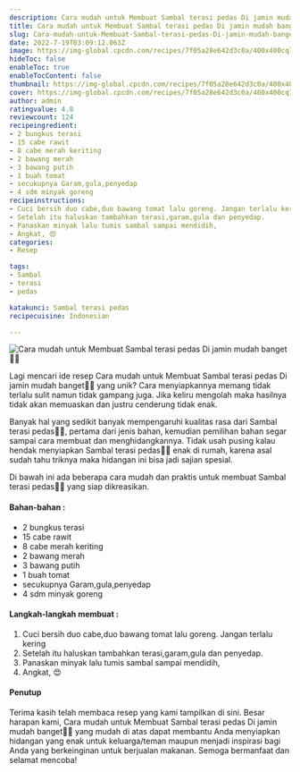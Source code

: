 ```yaml
---
description: Cara mudah untuk Membuat Sambal terasi pedas Di jamin mudah banget"
title: Cara mudah untuk Membuat Sambal terasi pedas Di jamin mudah banget
slug: Cara-mudah-untuk-Membuat-Sambal-terasi-pedas-Di-jamin-mudah-banget
date: 2022-7-19T03:09:12.063Z
image: https://img-global.cpcdn.com/recipes/7f05a28e642d3c0a/400x400cq70/photo.jpg
hideToc: false
enableToc: true
enableTocContent: false
thumbnail: https://img-global.cpcdn.com/recipes/7f05a28e642d3c0a/400x400cq70/photo.jpg
cover: https://img-global.cpcdn.com/recipes/7f05a28e642d3c0a/400x400cq70/photo.jpg
author: admin
ratingvalue: 4.8
reviewcount: 124
recipeingredient:
- 2 bungkus terasi
- 15 cabe rawit
- 8 cabe merah keriting
- 2 bawang merah
- 3 bawang putih
- 1 buah tomat
- secukupnya Garam,gula,penyedap
- 4 sdm minyak goreng
recipeinstructions:
- Cuci bersih duo cabe,duo bawang tomat lalu goreng. Jangan terlalu kering
- Setelah itu haluskan tambahkan terasi,garam,gula dan penyedap.
- Panaskan minyak lalu tumis sambal sampai mendidih,
- Angkat, 😍
categories:
- Resep

tags:
- Sambal
- terasi
- pedas

katakunci: Sambal terasi pedas
recipecuisine: Indonesian

---
```


![Cara mudah untuk Membuat Sambal terasi pedas Di jamin mudah banget👩‍🍳](https://img-global.cpcdn.com/recipes/7f05a28e642d3c0a/400x400cq70/photo.jpg)

Lagi mencari ide resep Cara mudah untuk Membuat Sambal terasi pedas Di jamin mudah banget👩‍🍳 yang unik? Cara menyiapkannya memang tidak terlalu sulit namun tidak gampang juga. Jika keliru mengolah maka hasilnya tidak akan memuaskan dan justru cenderung tidak enak.

Banyak hal yang sedikit banyak mempengaruhi kualitas rasa dari Sambal terasi pedas👩‍🍳, pertama dari jenis bahan, kemudian pemilihan bahan segar sampai cara membuat dan menghidangkannya. Tidak usah pusing kalau hendak menyiapkan Sambal terasi pedas👩‍🍳 enak di rumah, karena asal sudah tahu triknya maka hidangan ini bisa jadi sajian spesial.

Di bawah ini ada beberapa cara mudah dan praktis untuk membuat Sambal terasi pedas👩‍🍳 yang siap dikreasikan.

<!--inarticleads1-->

#### Bahan-bahan :

- 2 bungkus terasi
- 15 cabe rawit
- 8 cabe merah keriting
- 2 bawang merah
- 3 bawang putih
- 1 buah tomat
- secukupnya Garam,gula,penyedap
- 4 sdm minyak goreng

<!--inarticleads2-->

#### Langkah-langkah membuat :

1. Cuci bersih duo cabe,duo bawang tomat lalu goreng. Jangan terlalu kering
1. Setelah itu haluskan tambahkan terasi,garam,gula dan penyedap.
1. Panaskan minyak lalu tumis sambal sampai mendidih,
1. Angkat, 😍

#### Penutup

Terima kasih telah membaca resep yang kami tampilkan di sini. Besar harapan kami, Cara mudah untuk Membuat Sambal terasi pedas Di jamin mudah banget👩‍🍳 yang mudah di atas dapat membantu Anda menyiapkan hidangan yang enak untuk keluarga/teman maupun menjadi inspirasi bagi Anda yang berkeinginan untuk berjualan makanan. Semoga bermanfaat dan selamat mencoba!